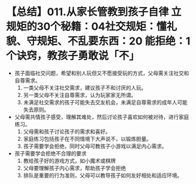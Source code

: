 # 【总结】011.从家长管教到孩子自律 立规矩的30个秘籍：04社交规矩：懂礼貌、守规矩、不乱要东西：20 能拒绝：1 个诀窍，教孩子勇敢说「不」

-   孩子面临社交问题，希望和别人玩但又不愿接受玩的方式，父母需关注社交和自尊需求。
    1.  一类父母不关注社交需求，建议孩子不和讨厌的人玩。
    2.  另一类父母不关注自尊需求，认为玩家家无所谓。
    3.  未满足社交需求的孩子可能失去交友机会，未满足自尊需求的成年人可能失去原则。
-   父母需共情孩子感受，理解其难处，然后讨论孩子喜欢如何被对待，进行家庭练习。
    1.  父母需和孩子讨论孩子的需求和喜好。
    2.  家庭练习包括孩子在不同情境下大声说不，以锻炼胆量。
    3.  孩子需要学会拒绝，同时父母可教孩子小游戏以满足内心需求。
-   孩子需要学会拒绝不合理的要求
    1.  教给孩子好的游戏方式，如小魔术或棋牌
    2.  父母要理解孩子内心需求，帮助孩子学会拒绝
    3.  排队是重要的行为准则，父母可以教导孩子如何友好相处和适应环境。